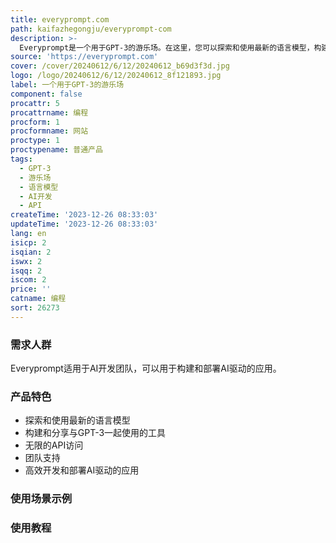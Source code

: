 ```yaml
---
title: everyprompt.com
path: kaifazhegongju/everyprompt-com
description: >-
  Everyprompt是一个用于GPT-3的游乐场。在这里，您可以探索和使用最新的语言模型，构建和分享与GPT-3一起使用的工具，了解人工智能的未来。Everyprompt为AI开发团队提供了一个非常好的工具。它提供了无限的API访问和团队支持，可以让您以更高效的方式开发和部署AI驱动的应用。根据不同的需求，Everyprompt提供了个人、团队和企业的定价计划。
source: 'https://everyprompt.com'
cover: /cover/20240612/6/12/20240612_b69d3f3d.jpg
logo: /logo/20240612/6/12/20240612_8f121893.jpg
label: 一个用于GPT-3的游乐场
component: false
procattr: 5
procattrname: 编程
procform: 1
procformname: 网站
proctype: 1
proctypename: 普通产品
tags:
  - GPT-3
  - 游乐场
  - 语言模型
  - AI开发
  - API
createTime: '2023-12-26 08:33:03'
updateTime: '2023-12-26 08:33:03'
lang: en
isicp: 2
isqian: 2
iswx: 2
isqq: 2
iscom: 2
price: ''
catname: 编程
sort: 26273
---
```




### 需求人群
Everyprompt适用于AI开发团队，可以用于构建和部署AI驱动的应用。

### 产品特色
- 探索和使用最新的语言模型
- 构建和分享与GPT-3一起使用的工具
- 无限的API访问
- 团队支持
- 高效开发和部署AI驱动的应用

### 使用场景示例


### 使用教程


  
